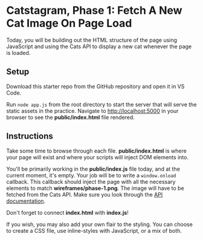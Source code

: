 # Catstagram, Phase 1: Fetch A New Cat Image On Page Load

Today, you will be building out the HTML structure of the page using
JavaScript and using the Cats API to display a new cat whenever the page is
loaded.

## Setup

Download this starter repo from the GitHub repository and open it in VS Code.

Run `node app.js` from the root directory to start the server that will serve
the static assets in the practice. Navigate to [http://localhost:5000] in your
browser to see the __public/index.html__ file rendered.

## Instructions

Take some time to browse through each file. __public/index.html__ is where your
page will exist and where your scripts will inject DOM elements into.

You'll be primarily working in the __public/index.js__ file today, and at the
current moment, it's empty. Your job will be to write a `window.onload`
callback. This callback should inject the page with all the necessary elements
to match __wireframes/phase-1.png__. The image will have to be fetched from the
Cats API. Make sure you look through the [API documentation].

Don't forget to connect __index.html__ with __index.js__!

If you wish, you may also add your own flair to the styling. You can choose to
create a CSS file, use inline-styles with JavaScript, or a mix of both.

[API documentation]: https://developers.thecatapi.com/view-account/ylX4blBYT9FaoVd6OhvR?report=bOoHBz-8t
[http://localhost:5000]: http://localhost:5000

